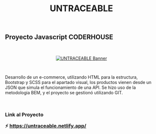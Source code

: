 <h1 align="center">UNTRACEABLE</h1><br>

## Proyecto Javascript CODERHOUSE

<br>

<p align="center">
  <a href="https://untraceable.netlify.app/" target="_blank">
    <img src="https://i.postimg.cc/PJf4fXFV/untraceable.webp"  alt="UNTRACEABLE Banner" />
  </a>
</p>

<br>

<p align="left">
Desarrollo de un e-commerce, utilizando HTML para la estructura, Bootstrap y SCSS para el apartado visual, los productos vienen desde un JSON que simula el funcionamiento de una API. Se hizo uso de la metodologia BEM, y el proyecto se gestionó utilizando GIT. 
</p><br>

<h3 aling="left"> Link al Proyecto </p>
<p aling="left"> ⚡ <a href="https://untraceable.netlify.app/">https://untraceable.netlify.app/</a> </p>
